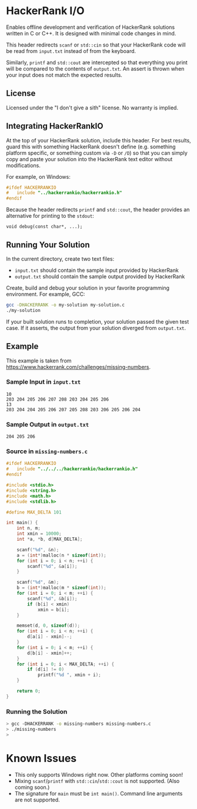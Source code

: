 HackerRank I/O
==============

Enables offline development and verification of HackerRank solutions written in C or C++. It is designed with minimal code changes in mind.

This header redirects `scanf` or `std::cin` so that your HackerRank code will be read from `input.txt` instead of from the keyboard. 

Similarly, `printf` and `std::cout` are intercepted so that everything you print will be compared to the contents of `output.txt`. An assert is thrown when your input does not match the expected results.

License
-------
Licensed under the "I don't give a sith" license. No warranty is implied.


Integrating HackerRankIO
------------------------
At the top of your HackerRank solution, include this header. For best results, guard this with something HackerRank doesn't define (e.g. something platform specific, or something custom via `-D` or `/D`) so that you can simply copy and paste your solution into the HackerRank text editor without modifications.

For example, on Windows:

```cpp
#ifdef HACKERRANKIO
#	include "../hackerrankio/hackerrankio.h"
#endif
```

Because the header redirects `printf` and `std::cout`, the header provides an alternative for printing to the `stdout`: 

`void debug(const char*, ...);`


Running Your Solution
---------------------
In the current directory, create two text files: 

* `input.txt` should contain the sample input provided by HackerRank
* `output.txt` should contain the sample output provided by HackerRank

Create, build and debug your solution in your favorite programming environment. For example, GCC:

```sh
gcc -DHACKERRANK -o my-solution my-solution.c
./my-solution
```

If your built solution runs to completion, your solution passed the given test case. If it asserts, the output from your solution diverged from `output.txt`.


Example
-------
This example is taken from https://www.hackerrank.com/challenges/missing-numbers.

### Sample Input in `input.txt`
```
10
203 204 205 206 207 208 203 204 205 206
13
203 204 204 205 206 207 205 208 203 206 205 206 204
```

### Sample Output in `output.txt`
```
204 205 206
```

### Source in `missing-numbers.c`
```c
#ifdef HACKERRANKIO
#   include "../../../hackerrankio/hackerrankio.h"
#endif

#include <stdio.h>
#include <string.h>
#include <math.h>
#include <stdlib.h>

#define MAX_DELTA 101

int main() {
    int n, m;
    int xmin = 10000;
    int *a, *b, d[MAX_DELTA];

    scanf("%d", &n);
    a = (int*)malloc(n * sizeof(int));
    for (int i = 0; i < n; ++i) {
        scanf("%d", &a[i]);
    }

    scanf("%d", &m);
    b = (int*)malloc(m * sizeof(int));
    for (int i = 0; i < m; ++i) {
        scanf("%d", &b[i]);
        if (b[i] < xmin)
            xmin = b[i];
    }

    memset(d, 0, sizeof(d));
    for (int i = 0; i < n; ++i) {
        d[a[i] - xmin]--;
    }
    for (int i = 0; i < m; ++i) {
        d[b[i] - xmin]++;
    }
    for (int i = 0; i < MAX_DELTA; ++i) {
        if (d[i] != 0)
            printf("%d ", xmin + i);
    }

    return 0;
}
```

### Running the Solution
```sh
> gcc -DHACKERRANK -o missing-numbers missing-numbers.c
> ./missing-numbers
>
```

Known Issues
============
* This only supports Windows right now. Other platforms coming soon!
* Mixing `scanf`/`printf` with `std::cin`/`std::cout` is not supported. (Also coming soon.)
* The signature for `main` must be `int main()`. Command line arguments are not supported.
